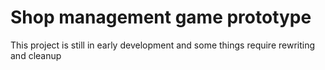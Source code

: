 # Shop management game prototype
 This project is still in early development and some things require rewriting and cleanup
